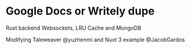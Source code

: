# Google Docs or Writely dupe

Rust backend Websockets, LRU Cache and MongoDB

Modifying Taleweaver @yuzhenmi and Nuxt 3 example @JacobGardos
